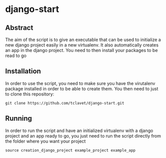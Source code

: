 # django-start
## Abstract
The aim of the script is to give an executable that can be used to initialize a new django project easily in a new virtualenv.
It also automatically creates an app in the django project. You need to then install your packages to be read to go

## Installation
In order to use the script, you need to make sure you have the virutalenv package installed in order to be able to create them.
You then need to just to clone this repository:

`git clone https://github.com/tclavet/django-start.git`

## Running
In order to run the script and have an initialized virtualenv with a django project and an app ready to go, you just need to run the script directly from the folder where you want your project

`source creation_django_project example_project example_app`
